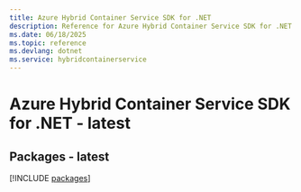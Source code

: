 ```yaml
---
title: Azure Hybrid Container Service SDK for .NET
description: Reference for Azure Hybrid Container Service SDK for .NET
ms.date: 06/18/2025
ms.topic: reference
ms.devlang: dotnet
ms.service: hybridcontainerservice
---
```

# Azure Hybrid Container Service SDK for .NET - latest
## Packages - latest
[!INCLUDE [packages](hybrid-container-service-index.md)]